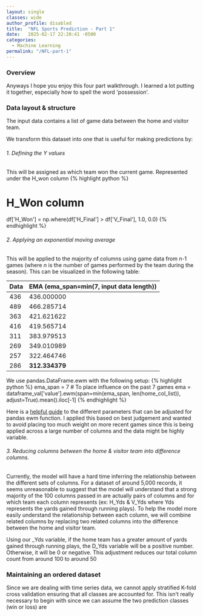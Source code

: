 ```yaml
---
layout: single
classes: wide
author_profile: disabled
title:  "NFL Sports Prediction - Part 1"
date:   2025-02-17 22:20:41 -0500
categories:
  - Machine Learning
permalink: "/NFL-part-1"
---
```


### Overview

Anyways I hope you enjoy this four part walkthrough. I learned a lot putting it together, especially how to spell the word 'possession'.

### Data layout & structure
The input data contains a list of game data between the home and visitor team.

We transform this dataset into one that is useful for making predictions by:
###### 1. Defining the Y values
This will be assigned as which team won the current game. Represented under the H_won column
{% highlight python %}
# H_Won column
df['H_Won'] = np.where(df['H_Final'] > df['V_Final'], 1.0, 0.0)
{% endhighlight %}


###### 2. Applying an exponential moving average
This will be applied to the majority of columns using game data from n-1 games (where _n_ is the number of games performed by the team during the season). This can be visualized in the following table:


| Data | EMA (ema_span=min(7, input data length)) |
|------|--------------|
| 436  | 436.000000   |
| 489  | 466.285714   |
| 363  | 421.621622   |
| 416  | 419.565714   |
| 311  | 383.979513   |
| 269  | 349.010989   |
| 257  | 322.464746   |
| 286  | **312.334379** |


We use pandas.DataFrame.ewm with the following setup:
{% highlight python %}
ema_span = 7   # To place influence on the past 7 games
ema = dataframe_val['value'].ewm(span=min(ema_span, len(home_col_list)), adjust=True).mean().iloc[-1]
{% endhighlight %}

Here is a [helpful guide](https://medium.com/@whyamit404/understanding-pandas-ewm-what-it-does-and-why-its-useful-f4d0f7f0334d) to the different parameters that can be adjusted for pandas ewm function. I applied this based on best judgement and wanted to avoid placing too much weight on more recent games since this is being applied across a large number of columns and the data might be highly variable.

###### 3. Reducing columns between the home & visitor team into difference columns.
Currently, the model will have a hard time inferring the relationship between the different sets of columns. For a dataset of around 5,000 records, it seems unreasonable to suggest that the model will understand that a strong majority of the 100 columns passed in are actually pairs of columns and for which team each column represents (ex: H_Yds & V_Yds where Yds represents the yards gained through running plays). To help the model more easily understand the relationship between each column, we will combine related columns by replacing two related columns into the difference between the home and visitor team. 

Using our _Yds variable, if the home team has a greater amount of yards gained through running plays, the D_Yds variable will be a positive number. Otherwise, it will be 0 or negative. This adjustment reduces our total column count from around 100 to around 50


### Maintaining an ordered dataset
Since we are dealing with time series data, we cannot apply stratified K-fold cross validation ensuring that all classes are accounted for. This isn't really necessary to begin with since we can assume the two prediction classes (win or loss) are








